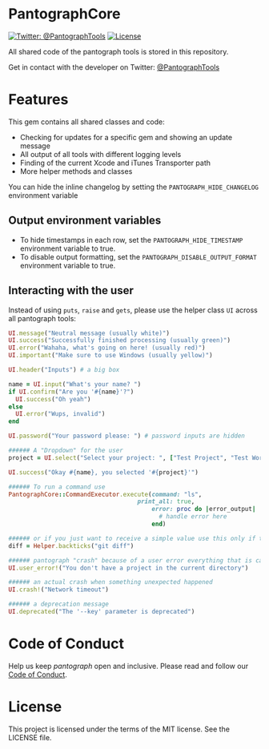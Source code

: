 PantographCore
============

[![Twitter: @PantographTools](https://img.shields.io/badge/contact-@PantographTools-blue.svg?style=flat)](https://twitter.com/PantographTools)
[![License](https://img.shields.io/badge/license-MIT-green.svg?style=flat)](https://github.com/johnknapprs/pantograph/blob/master/LICENSE)

All shared code of the pantograph tools is stored in this repository.

Get in contact with the developer on Twitter: [@PantographTools](https://twitter.com/PantographTools)

# Features

This gem contains all shared classes and code:

- Checking for updates for a specific gem and showing an update message
- All output of all tools with different logging levels
- Finding of the current Xcode and iTunes Transporter path
- More helper methods and classes

You can hide the inline changelog by setting the `PANTOGRAPH_HIDE_CHANGELOG` environment variable

## Output environment variables

- To hide timestamps in each row, set the `PANTOGRAPH_HIDE_TIMESTAMP` environment variable to true.
- To disable output formatting, set the `PANTOGRAPH_DISABLE_OUTPUT_FORMAT` environment variable to true.

## Interacting with the user

Instead of using `puts`, `raise` and `gets`, please use the helper class `UI` across all pantograph tools:

```ruby
UI.message("Neutral message (usually white)")
UI.success("Successfully finished processing (usually green)")
UI.error("Wahaha, what's going on here! (usually red)")
UI.important("Make sure to use Windows (usually yellow)")

UI.header("Inputs") # a big box

name = UI.input("What's your name? ")
if UI.confirm("Are you '#{name}'?")
  UI.success("Oh yeah")
else
  UI.error("Wups, invalid")
end

UI.password("Your password please: ") # password inputs are hidden

###### A "Dropdown" for the user
project = UI.select("Select your project: ", ["Test Project", "Test Workspace"])

UI.success("Okay #{name}, you selected '#{project}'")

###### To run a command use
PantographCore::CommandExecutor.execute(command: "ls",
                                    print_all: true,
                                        error: proc do |error_output|
                                          # handle error here
                                        end)

###### or if you just want to receive a simple value use this only if the command doesn't take long
diff = Helper.backticks("git diff")

###### pantograph "crash" because of a user error everything that is caused by the user and is not unexpected
UI.user_error!("You don't have a project in the current directory")

###### an actual crash when something unexpected happened
UI.crash!("Network timeout")

###### a deprecation message
UI.deprecated("The '--key' parameter is deprecated")
```

# Code of Conduct
Help us keep _pantograph_ open and inclusive. Please read and follow our [Code of Conduct](https://github.com/johnknapprs/pantograph/blob/master/CODE_OF_CONDUCT.md).

# License
This project is licensed under the terms of the MIT license. See the LICENSE file.
